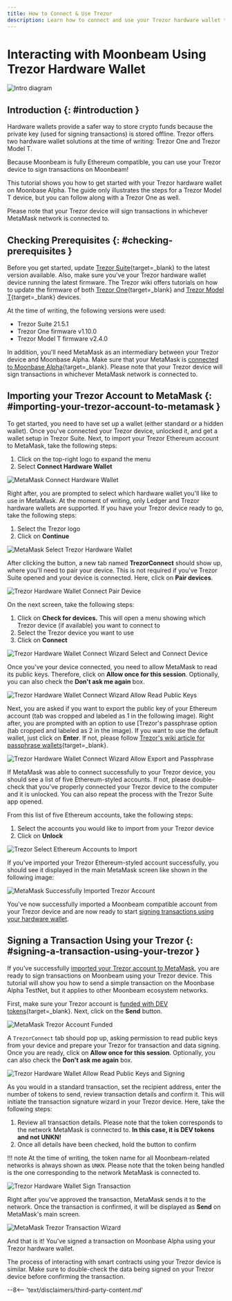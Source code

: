 ```yaml
---
title: How to Connect & Use Trezor
description: Learn how to connect and use your Trezor hardware wallet to sign transactions on Moonbeam, leveraging its Ethereum compatibility features.
---
```


# Interacting with Moonbeam Using Trezor Hardware Wallet

![Intro diagram](/images/tokens/connect/trezor/trezor-banner.png)

## Introduction {: #introduction } 

Hardware wallets provide a safer way to store crypto funds because the private key (used for signing transactions) is stored offline. Trezor offers two hardware wallet solutions at the time of writing: Trezor One and Trezor Model T.

Because Moonbeam is fully Ethereum compatible, you can use your Trezor device to sign transactions on Moonbeam!

This tutorial shows you how to get started with your Trezor hardware wallet on Moonbase Alpha. The guide only illustrates the steps for a Trezor Model T device, but you can follow along with a Trezor One as well.

Please note that your Trezor device will sign transactions in whichever MetaMask network is connected to.

## Checking Prerequisites {: #checking-prerequisites } 

Before you get started, update [Trezor Suite](https://suite.trezor.io/){target=_blank} to the latest version available. Also, make sure you've your Trezor hardware wallet device running the latest firmware. The Trezor wiki offers tutorials on how to update the firmware of both [Trezor One](https://wiki.trezor.io/User_manual:Updating_the_Trezor_device_firmware__T1){target=_blank} and [Trezor Model T](https://wiki.trezor.io/User_manual:Updating_the_Trezor_device_firmware){target=_blank} devices.

At the time of writing, the following versions were used:

 - Trezor Suite 21.5.1
 - Trezor One firmware v1.10.0
 - Trezor Model T firmware v2.4.0

In addition, you'll need MetaMask as an intermediary between your Trezor device and Moonbase Alpha. Make sure that your MetaMask is [connected to Moonbase Alpha](/tokens/connect/metamask/){target=_blank}. Please note that your Trezor device will sign transactions in whichever MetaMask network is connected to.

## Importing your Trezor Account to MetaMask {: #importing-your-trezor-account-to-metamask } 

To get started, you need to have set up a wallet (either standard or a hidden wallet). Once you've connected your Trezor device, unlocked it, and get a wallet setup in Trezor Suite. Next, to import your Trezor Ethereum account to MetaMask, take the following steps:

 1. Click on the top-right logo to expand the menu
 2. Select **Connect Hardware Wallet**

![MetaMask Connect Hardware Wallet](/images/tokens/connect/ledger/ethereum/ledger-2.png)

Right after, you are prompted to select which hardware wallet you'll like to use in MetaMask. At the moment of writing, only Ledger and Trezor hardware wallets are supported. If you have your Trezor device ready to go, take the following steps:

 1. Select the Trezor logo
 2. Click on **Continue**

![MetaMask Select Trezor Hardware Wallet](/images/tokens/connect/trezor/trezor-2.png)

After clicking the button, a new tab named **TrezorConnect** should show up, where you'll need to pair your device. This is not required if you've Trezor Suite opened and your device is connected. Here, click on **Pair devices**.

![Trezor Hardware Wallet Connect Pair Device](/images/tokens/connect/trezor/trezor-3.png)

On the next screen, take the following steps:

 1. Click on **Check for devices.** This will open a menu showing which Trezor device (if available) you want to connect to
 2. Select the Trezor device you want to use
 3. Click on **Connect**

![Trezor Hardware Wallet Connect Wizard Select and Connect Device](/images/tokens/connect/trezor/trezor-4.png)

Once you've your device connected, you need to allow MetaMask to read its public keys. Therefore, click on **Allow once for this session**. Optionally, you can also check the **Don't ask me again** box.

![Trezor Hardware Wallet Connect Wizard Allow Read Public Keys](/images/tokens/connect/trezor/trezor-5.png)

Next, you are asked if you want to export the public key of your Ethereum account (tab was cropped and labeled as 1 in the following image). Right after, you are prompted with an option to use [Trezor's passphrase option (tab cropped and labeled as 2 in the image). If you want to use the default wallet, just click on **Enter**. If not, please follow [Trezor's wiki article for passphrase wallets](https://wiki.trezor.io/Passphrase){target=_blank}.

![Trezor Hardware Wallet Connect Wizard Allow Export and Passphrase](/images/tokens/connect/trezor/trezor-6.png)

If MetaMask was able to connect successfully to your Trezor device, you should see a list of five Ethereum-styled accounts. If not, please double-check that you've properly connected your Trezor device to the computer and it is unlocked. You can also repeat the process with the Trezor Suite app opened.

From this list of five Ethereum accounts, take the following steps:

 1. Select the accounts you would like to import from your Trezor device
 2. Click on **Unlock**

![Trezor Select Ethereum Accounts to Import](/images/tokens/connect/trezor/trezor-7.png)

If you've imported your Trezor Ethereum-styled account successfully, you should see it displayed in the main MetaMask screen like shown in the following image:

![MetaMask Successfully Imported Trezor Account](/images/tokens/connect/trezor/trezor-8.png)

You've now successfully imported a Moonbeam compatible account from your Trezor device and are now ready to start [signing transactions using your hardware wallet](#signing-a-transaction-using-your-trezor).

## Signing a Transaction Using your Trezor {: #signing-a-transaction-using-your-trezor } 

If you've successfully [imported your Trezor account to MetaMask](#importing-your-trezor-account-to-metamask), you are ready to sign transactions on Moonbeam using your Trezor device. This tutorial will show you how to send a simple transaction on the Moonbase Alpha TestNet, but it applies to other Moonbeam ecosystem networks.

First, make sure your Trezor account is [funded with DEV tokens](/builders/get-started/networks/moonbase/#get-tokens/){target=_blank}. Next, click on the **Send** button.

![MetaMask Trezor Account Funded](/images/tokens/connect/trezor/trezor-9.png)

A `TrezorConnect` tab should pop up, asking permission to read public keys from your device and prepare your Trezor for transaction and data signing. Once you are ready, click on **Allow once for this session**. Optionally, you can also check the **Don't ask me again** box.

![Trezor Hardware Wallet Allow Read Public Keys and Signing](/images/tokens/connect/trezor/trezor-10.png)

As you would in a standard transaction, set the recipient address, enter the number of tokens to send, review transaction details and confirm it. This will initiate the transaction signature wizard in your Trezor device. Here, take the following steps:

 1. Review all transaction details. Please note that the token corresponds to the network MetaMask is connected to. **In this case, it is DEV tokens and not UNKN!**
 2. Once all details have been checked, hold the button to confirm

!!! note
    At the time of writing, the token name for all Moonbeam-related networks is always shown as `UNKN`. Please note that the token being handled is the one corresponding to the network MetaMask is connected to.

![Trezor Hardware Wallet Sign Transaction](/images/tokens/connect/trezor/trezor-11.png)

Right after you've approved the transaction, MetaMask sends it to the network. Once the transaction is confirmed, it will be displayed as **Send** on MetaMask's main screen.

![MetaMask Trezor Transaction Wizard](/images/tokens/connect/trezor/trezor-12.png)

And that is it! You've signed a transaction on Moonbase Alpha using your Trezor hardware wallet. 

The process of interacting with smart contracts using your Trezor device is similar. Make sure to double-check the data being signed on your Trezor device before confirming the transaction.

--8<-- 'text/disclaimers/third-party-content.md'